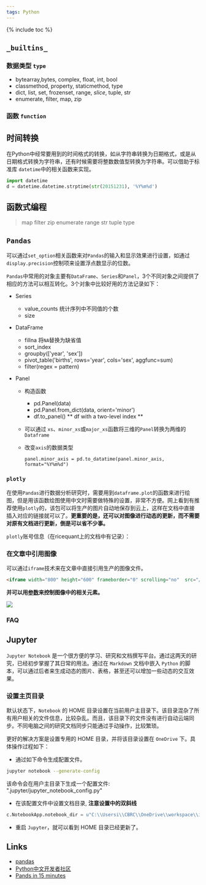 ```yaml
---
tags: Python
---
```


{% include toc %}

## `_builtins_`


### 数据类型 `type`

- bytearray,bytes, complex, float, int, bool
- classmethod, property, staticmethod, type
- dict, list, set, frozenset,  range, *slice*, tuple, str
- enumerate, filter, map, zip

### 函数 `function`
## 时间转换

在Python中经常要用到的时间格式的转换，如从字符串转换为日期格式，或是从日期格式转换为字符串，还有时候需要将整数数值型转换为字符串。可以借助于标准库 `datetime`中的相关函数来实现。

```python
import datetime
d = datetime.datetime.strptime(str(20151231), '%Y%m%d')
```

## 函数式编程

> map filter zip enumerate range str tuple type


## `Pandas`

可以通过`set_option`相关函数来对`Pandas`的输入和显示效果进行设置，如通过`display.precision`控制项来设置浮点数显示的位数。

`Pandas`中常用的对象主要有`DataFrame`、`Series`和`Panel`，3个不同对象之间提供了相应的方法可以相互转化。3个对象中比较好用的方法记录如下：

- Series
  - value_counts 统计序列中不同值的个数
  - size


- DataFrame
  - fillna 将`NA`替换为缺省值
  - sort_index
  - groupby(['year', 'sex'])
  - pivot_table('births', rows='year', cols='sex', aggfunc=sum)
  - filter(regex = pattern)


- Panel
  - 构造函数
    - pd.Panel(data)
    - pd.Panel.from_dict(data, orient='minor')
    - df.to_panel() ** df with a two-level index **


  - 可以通过 `xs`、`minor_xs`或`major_xs`函数将三维的`Panel`转换为两维的`Dataframe`

  - 改变`axis`的数据类型

    `panel.minor_axis = pd.to_datatime(panel.minor_axis, format="%Y%m%d")`

### `plotly`

在使用`Pandas`进行数据分析研究时，需要用到`dataframe.plot`的函数来进行绘图，但是用该函数绘图使用中文时需要做特殊的设置，非常不方便。网上看到有推荐使用`plotly`的，该包可以将生产的图片自动地保存到云上，这样在文档中直接插入对应的链接就可以了。**更重要的是，还可以对图像进行动态的更新，而不需要对原有文档进行更新，倒是可以省不少事。**

`plotly`账号信息（在ricequant上的文档中有记录）：

### 在文章中引用图像

可以通过`iframe`技术来在文章中直接引用生产的图像文件。

```html
<iframe width="800" height="600" frameborder="0" scrolling="no"  src="//plot.ly/~luowenbo/2.embed"></iframe>
```

**并可以用[参数](http://help.plot.ly/embed-graphs-in-websites/#step-8-customize-the-iframe)来控制图像中的相关元素。**

![](http://7xonmk.com1.z0.glb.clouddn.com/2017-03-04_13-05-47.png)

### FAQ



## Jupyter

`Jupyter Notebook` 是一个很方便的学习、研究和文档撰写平台。通过这两天的研究，已经初步掌握了其日常的用法。通过在 `Markdown` 文档中嵌入 `Python` 的脚本，可以通过后者来生成动态的图片、表格，甚至还可以增加一些动态的交互效果。

### 设置主页目录

默认状态下，`Notebook` 的 HOME 目录设置在当前用户主目录下。该目录混杂了所有用户相关的文件信息，比较杂乱。而且，该目录下的文件没有进行自动云端同步。不同电脑之间的研究文档同步只能通过手动操作，比较繁琐。

更好的解决方案是设置专用的 HOME 目录，并将该目录设置在 `OneDrive` 下。具体操作过程如下：

- 通过如下命令生成配置文件。

```bash
jupyter notebook --generate-config
```

该命令会在用户主目录下生成一个配置文件: ".jupyter/jupyter_notebook_config.py"

- 在该配置文件中设置文档目录, **注意设置中的双斜线**

```python
c.NotebookApp.notebook_dir = u"C:\\Usersi\\CBRC\\OneDrive\\workspace\\investment"
```

- 重启 `Jupyter`，就可以看到 HOME 目录已经更新了。

## Links

- [pandas](http://pandas.pydata.org)
- [Python中文开发者社区](http://pythontab.com)
- [Pands in 15 minutes](http://www.cnblogs.com/chaosimple/p/4153083.html)

